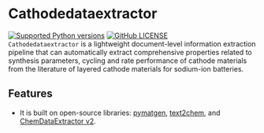 # Cathodedataextractor
[![Supported Python versions](https://img.shields.io/badge/python-3.6%20%7C%203.7-blue.svg)](https://www.python.org/downloads/) [![GitHub LICENSE](https://img.shields.io/github/license/GGNoWayBack/cathodedataextractor.svg)](https://github.com/GGNoWayBack/cathodedataextractor/blob/main/LICENSE)  
`Cathodedataextractor` is a lightweight document-level information extraction pipeline that can automatically extract comprehensive properties related to synthesis parameters, cycling and rate performance of cathode materials from the literature of layered cathode materials for sodium-ion batteries.
## Features

- It is built on open-source libraries: [pymatgen], [text2chem], and [ChemDataExtractor v2].


























[pymatgen]: https://pymatgen.org
[text2chem]: https://github.com/CederGroupHub/text2chem
[ChemDataExtractor v2]: https://github.com/CambridgeMolecularEngineering/chemdataextractor2
